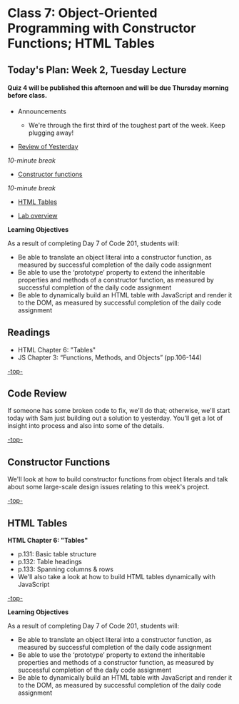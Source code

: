 # Class 7: Object-Oriented Programming with Constructor Functions; HTML Tables

<a id="top"></a>
## Today's Plan: Week 2, Tuesday Lecture

#### Quiz 4 will be published this afternoon and will be due Thursday morning before class.

- Announcements
  - We're through the first third of the toughest part of the week. Keep plugging away!

- [Review of Yesterday](#codereview)

*10-minute break*

- [Constructor functions](#code)

*10-minute break*

- [HTML Tables](#tables)

- [Lab overview](#lab)

**Learning Objectives**

As a result of completing Day 7 of Code 201, students will:

- Be able to translate an object literal into a constructor function, as measured by successful completion of the daily code assignment
- Be able to use the ‘prototype’ property to extend the inheritable properties and methods of a constructor function, as measured by successful completion of the daily code assignment
- Be able to dynamically build an HTML table with JavaScript and render it to the DOM, as measured by successful completion of the daily code assignment

## Readings

- HTML Chapter 6: "Tables"
- JS Chapter 3: “Functions, Methods, and Objects” (pp.106-144)

[-top-](#top)

<a id="codereview"></a>
## Code Review

If someone has some broken code to fix, we'll do that; otherwise, we'll start today with Sam just building out a solution to yesterday. You'll get a lot of insight into process and also into some of the details.

[-top-](#top)

<a id="code"></a>
## Constructor Functions

We'll look at how to build constructor functions from object literals and talk about some large-scale design issues relating to this week's project.

[-top-](#top)

<a id="tables"></a>
## HTML Tables

**HTML Chapter 6: "Tables"**

- p.131: Basic table structure
- p.132: Table headings
- p.133: Spanning columns & rows
- We'll also take a look at how to build HTML tables dynamically with JavaScript

[-top-](#top)


**Learning Objectives**

As a result of completing Day 7 of Code 201, students will:

- Be able to translate an object literal into a constructor function, as measured by successful completion of the daily code assignment
- Be able to use the ‘prototype’ property to extend the inheritable properties and methods of a constructor function, as measured by successful completion of the daily code assignment
- Be able to dynamically build an HTML table with JavaScript and render it to the DOM, as measured by successful completion of the daily code assignment
